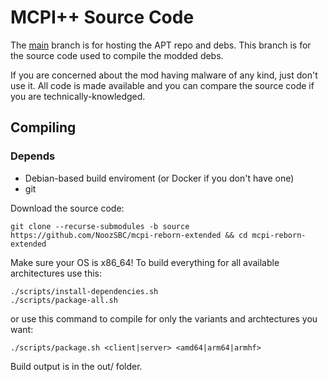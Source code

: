 # MCPI++ Source Code

The [main](https://github.com/NoozSBC/mcpi-reborn-extended/tree/main) branch is for hosting the APT repo and debs. This branch is for the source code used to compile the modded debs.

If you are concerned about the mod having malware of any kind, just don't use it. All code is made available and you can compare the source code if you are technically-knowledged.

## Compiling
### Depends
- Debian-based build enviroment (or Docker if you don't have one)
- git

Download the source code:
```
git clone --recurse-submodules -b source https://github.com/NoozSBC/mcpi-reborn-extended && cd mcpi-reborn-extended
```

Make sure your OS is x86_64!
To build everything for all available architectures use this:
```
./scripts/install-dependencies.sh
./scripts/package-all.sh
```

or use this command to compile for only the variants and archtectures you want:

`./scripts/package.sh <client|server> <amd64|arm64|armhf>`

Build output is in the out/ folder.
